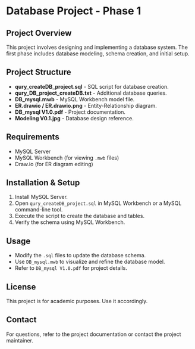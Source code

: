 # Database Project - Phase 1

## Project Overview
This project involves designing and implementing a database system. The first phase includes database modeling, schema creation, and initial setup.

## Project Structure
- **qury_createDB_project.sql** - SQL script for database creation.
- **qury_DB_project_createDB.txt** - Additional database queries.
- **DB_mysql.mwb** - MySQL Workbench model file.
- **ER.drawio / ER.drawio.png** - Entity-Relationship diagram.
- **DB_mysql V1.0.pdf** - Project documentation.
- **Modeling V0.1.jpg** - Database design reference.

## Requirements
- MySQL Server
- MySQL Workbench (for viewing `.mwb` files)
- Draw.io (for ER diagram editing)

## Installation & Setup
1. Install MySQL Server.
2. Open `qury_createDB_project.sql` in MySQL Workbench or a MySQL command-line tool.
3. Execute the script to create the database and tables.
4. Verify the schema using MySQL Workbench.

## Usage
- Modify the `.sql` files to update the database schema.
- Use `DB_mysql.mwb` to visualize and refine the database model.
- Refer to `DB_mysql V1.0.pdf` for project details.

## License
This project is for academic purposes. Use it accordingly.

## Contact
For questions, refer to the project documentation or contact the project maintainer.

